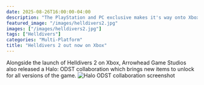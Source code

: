```yaml
---
date: 2025-08-26T16:00:00-04:00
description: "The PlayStation and PC exclusive makes it's way onto Xbox."
featured_image: "/images/helldivers2.jpg"
images: ["/images/helldivers2.jpg"]
tags: ["Helldivers"]
categories: "Multi-Platform"
title: "Helldivers 2 out now on Xbox"
---
```


Alongside the launch of Helldivers 2 on Xbox, Arrowhead Game Studios also released a Halo: ODST collaboration which brings new items to unlock for all versions of the game.
![Halo ODST collaboration screenshot](/images/helldivers2_odst.jpg)


